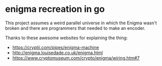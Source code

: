 # enigma recreation in go
This project assumes a weird parallel universe in which the Enigma wasn't broken and there are programmers that needed to make an encoder.


Thanks to these awesome websites for explaining the thing:
- https://cryptii.com/pipes/enigma-machine
- http://enigma.louisedade.co.uk/enigma.html
- https://www.cryptomuseum.com/crypto/enigma/wiring.htm#7